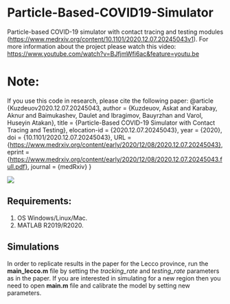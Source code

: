 # Particle-Based-COVID19-Simulator
Particle-based COVID-19 simulator with contact tracing and testing modules (https://www.medrxiv.org/content/10.1101/2020.12.07.20245043v1).
For more information about the project please watch this video: https://www.youtube.com/watch?v=BJfjmWfi6ac&feature=youtu.be 

# Note:
If you use this code in research, please cite the following paper:
@article {Kuzdeuov2020.12.07.20245043,
	author = {Kuzdeuov, Askat and Karabay, Aknur and Baimukashev, Daulet and Ibragimov, Bauyrzhan and Varol, Huseyin Atakan},
	title = {Particle-Based COVID-19 Simulator with Contact Tracing and Testing},
	elocation-id = {2020.12.07.20245043},
	year = {2020},
	doi = {10.1101/2020.12.07.20245043},
	URL = {https://www.medrxiv.org/content/early/2020/12/08/2020.12.07.20245043},
	eprint = {https://www.medrxiv.org/content/early/2020/12/08/2020.12.07.20245043.full.pdf},
	journal = {medRxiv}
}

<img src="https://raw.githubusercontent.com/IS2AI/Particle-Based-COVID19-Simulator/main/particles_based_epidemic_simulation.gif">

## Requirements:
1. OS Windows/Linux/Mac.
2. MATLAB R2019/R2020.

## Simulations
In order to replicate results in the paper for the Lecco province, run the **main_lecco.m** file
by setting the *tracking_rate* and *testing_rate* parameters as in the paper.
If you are interested in simulating for a new region then you need to open **main.m** file and calibrate the model by setting new parameters. 


